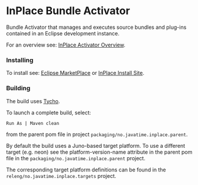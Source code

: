 # InPlace Bundle Activator
Bundle Activator that manages and executes source bundles and plug-ins contained in an Eclipse development instance.

For an overview see: [InPlace Activator Overview](http://javatime.no/blog/inplace-activator-overview/).

### Installing

To install see: [Eclipse MarketPlace](http://marketplace.eclipse.org/content/inplace-bundle-activator/) 
or [InPlace Install Site](http://javatime.no/blog/download-2/).

### Building

The build uses [Tycho](http://www.eclipse.org/tycho/).
 
To launch a complete build, select: 
```
Run As | Maven clean
```
from the parent pom file in project `packaging/no.javatime.inplace.parent`.

By default the build uses a Juno-based target platform. To use a different target (e.g. neon) see the
platform-version-name attribute in the parent pom file in the `packaging/no.javatime.inplace.parent` project.

The corresponding target platform definitions can be found in the `releng/no.javatime.inplace.targets` project.

